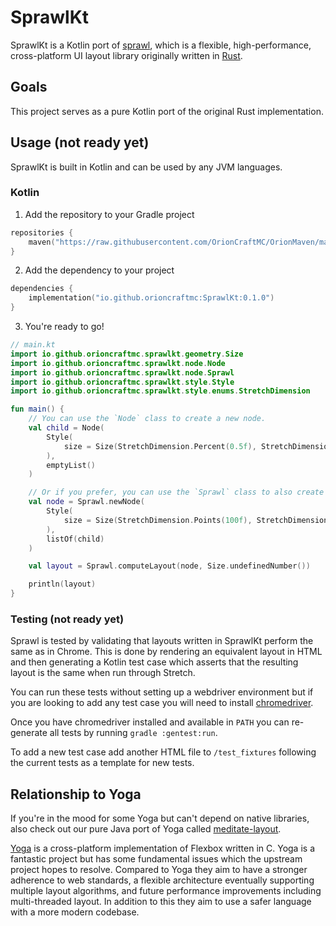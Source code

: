 # SprawlKt

SprawlKt is a Kotlin port of [sprawl](https://github.com/DioxusLabs/sprawl), which is a flexible, high-performance,
cross-platform UI layout library originally written in [Rust](https://www.rust-lang.org).

## Goals

This project serves as a pure Kotlin port of the original Rust implementation.

## Usage (not ready yet)

SprawlKt is built in Kotlin and can be used by any JVM languages.

### Kotlin

1. Add the repository to your Gradle project

```kotlin
repositories {
    maven("https://raw.githubusercontent.com/OrionCraftMC/OrionMaven/main/")
}
```

2. Add the dependency to your project

````kotlin
dependencies {
    implementation("io.github.orioncraftmc:SprawlKt:0.1.0")
}
````

3. You're ready to go!

```kotlin
// main.kt
import io.github.orioncraftmc.sprawlkt.geometry.Size
import io.github.orioncraftmc.sprawlkt.node.Node
import io.github.orioncraftmc.sprawlkt.node.Sprawl
import io.github.orioncraftmc.sprawlkt.style.Style
import io.github.orioncraftmc.sprawlkt.style.enums.StretchDimension

fun main() {
    // You can use the `Node` class to create a new node.
    val child = Node(
        Style(
            size = Size(StretchDimension.Percent(0.5f), StretchDimension.Auto),
        ),
        emptyList()
    )

    // Or if you prefer, you can use the `Sprawl` class to also create new nodes.
    val node = Sprawl.newNode(
        Style(
            size = Size(StretchDimension.Points(100f), StretchDimension.Points(100f)),
        ),
        listOf(child)
    )

    val layout = Sprawl.computeLayout(node, Size.undefinedNumber())

    println(layout)
}
```

### Testing (not ready yet)

Sprawl is tested by validating that layouts written in SprawlKt perform the same as in Chrome.
This is done by rendering an equivalent layout in HTML and then generating a Kotlin test case which asserts that the
resulting layout is the same when run through Stretch.

You can run these tests without setting up a webdriver environment but if you are looking to add any test case you will
need to install [chromedriver](http://chromedriver.chromium.org).

Once you have chromedriver installed and available in `PATH` you can re-generate all tests by
running `gradle :gentest:run`.

To add a new test case add another HTML file to `/test_fixtures` following the current tests as a template for new
tests.

## Relationship to Yoga

If you're in the mood for some Yoga but can't depend on native libraries, also check out our pure Java port of Yoga
called [meditate-layout](https://github.com/OrionCraftMC/meditate-layout).

[Yoga](https://www.yogalayout.com) is a cross-platform implementation of Flexbox written in C.
Yoga is a fantastic project but has some fundamental issues which the upstream project hopes to resolve.
Compared to Yoga they aim to have a stronger adherence to web standards, a flexible architecture eventually supporting
multiple layout algorithms, and future performance improvements including multi-threaded layout.
In addition to this they aim to use a safer language with a more modern codebase.
